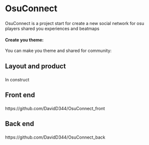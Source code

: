 <h1 align="left">OsuConnect</h1>

###

<p align="left">OsuConnect is a project start for create a new social network for osu players shared you experiences and beatmaps</p>

<h4 align="left">Create  you theme:</h4>
<p align="left">You can make you theme and shared for community:</p>

###

<h2 align="left">Layout and product</h2>

###

<p align="left">In construct</p>

###

<h2 align="left">Front end</h2>

###

<p align="left">https://github.com/DavidD344/OsuConnect_front</p>

###

<h2 align="left">Back end</h2>

###

<p align="left">https://github.com/DavidD344/OsuConnect_back</p>

###
